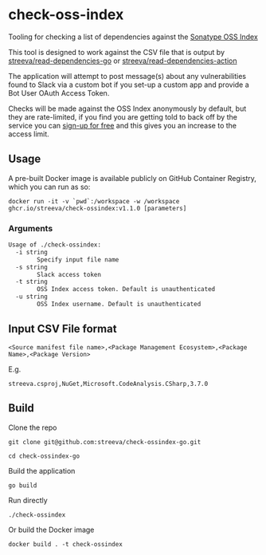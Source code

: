 # check-oss-index
Tooling for checking a list of dependencies against the [Sonatype OSS Index](https://ossindex.sonatype.org/)

This tool is designed to work against the CSV file that is output by [streeva/read-dependencies-go](https://github.com/streeva/read-dependencies-go) or [streeva/read-dependencies-action](https://github.com/streeva/read-dependencies-action)

The application will attempt to post message(s) about any vulnerabilities found to Slack via a custom bot if you set-up a custom app and provide a Bot User OAuth Access Token.

Checks will be made against the OSS Index anonymously by default, but they are rate-limited, if you find you are getting told to back off by the service you can [sign-up for free](https://ossindex.sonatype.org/user/register) and this gives you an increase to the access limit.

## Usage
A pre-built Docker image is available publicly on GitHub Container Registry, which you can run as so:
```
docker run -it -v `pwd`:/workspace -w /workspace ghcr.io/streeva/check-ossindex:v1.1.0 [parameters]
```
### Arguments
```bash
Usage of ./check-ossindex:
  -i string
    	Specify input file name
  -s string
    	Slack access token
  -t string
    	OSS Index access token. Default is unauthenticated
  -u string
    	OSS Index username. Default is unauthenticated
```

## Input CSV File format
```
<Source manifest file name>,<Package Management Ecosystem>,<Package Name>,<Package Version>
```
E.g.
```
streeva.csproj,NuGet,Microsoft.CodeAnalysis.CSharp,3.7.0
```

## Build
Clone the repo
```
git clone git@github.com:streeva/check-ossindex-go.git

cd check-ossindex-go
```
Build the application
```
go build
```
Run directly
```
./check-ossindex
```
Or build the Docker image
```
docker build . -t check-ossindex
```